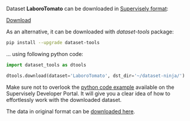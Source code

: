Dataset **LaboroTomato** can be downloaded in [Supervisely format](https://developer.supervisely.com/api-references/supervisely-annotation-json-format):

 [Download](https://assets.supervisely.com/remote/eyJsaW5rIjogInMzOi8vc3VwZXJ2aXNlbHktZGF0YXNldHMvMTM1MV9MYWJvcm9Ub21hdG8vbGFib3JvdG9tYXRvLURhdGFzZXROaW5qYS50YXIiLCAic2lnIjogIlpvSHZXUXhVNE44N2ozOHprdE5oMTFqeHJXeGphOC9wQlVvUVR1djMvNkk9In0=?response-content-disposition=attachment%3B%20filename%3D%22laborotomato-DatasetNinja.tar%22)

As an alternative, it can be downloaded with *dataset-tools* package:
``` bash
pip install --upgrade dataset-tools
```

... using following python code:
``` python
import dataset_tools as dtools

dtools.download(dataset='LaboroTomato', dst_dir='~/dataset-ninja/')
```
Make sure not to overlook the [python code example](https://developer.supervisely.com/getting-started/python-sdk-tutorials/iterate-over-a-local-project) available on the Supervisely Developer Portal. It will give you a clear idea of how to effortlessly work with the downloaded dataset.

The data in original format can be [downloaded here](http://assets.laboro.ai/laborotomato/laboro_tomato.zip).